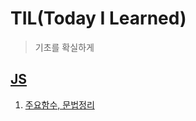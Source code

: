 # TIL(Today I Learned)
>기초를 확실하게

## [JS](https://github.com/mangyun/TIL/tree/main/JS)
1. [주요함수, 문법정리](https://github.com/mangyun/TIL/blob/main/JS/JS%20%EC%A0%95%EB%A6%AC%201.js) 
